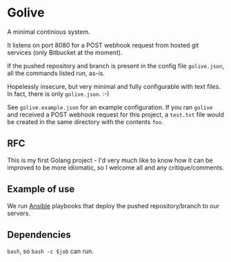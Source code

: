 # Golive

A minimal continious <someting> system.

It listens on port 8080 for a POST webhook request from hosted git services
(only Bitbucket at the moment).

If the pushed repository and branch is present in the config file `golive.json`,
all the commands listed run, as-is.

Hopelessly insecure, but very minimal and fully configurable with text files.
In fact, there is only `golive.json`. :-)

See `golive.example.json` for an example configuration. If you ran `golive` and
received a POST webhook request for this project, a `test.txt` file would be
created in the same directory with the contents `foo`.

## RFC

This is my first Golang project - I'd very much like to know how it can be
improved to be more idiomatic, so I welcome all and any critique/comments.

## Example of use

We run [Ansible](http://www.ansible.com) playbooks that deploy the pushed
repository/branch to our servers.

## Dependencies

`bash`, so `bash -c $job` can run.
